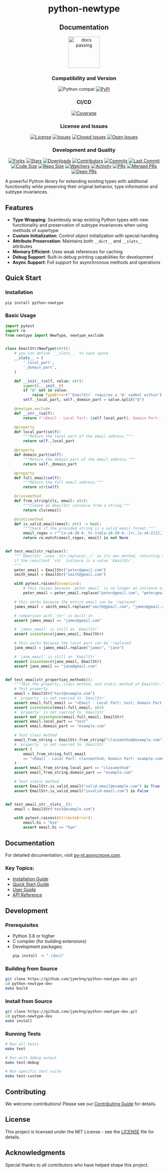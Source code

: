 <div align="center">

# python-newtype

## Documentation
<a href="https://py-nt.asyncmove.com">
  <img src="https://img.shields.io/badge/docs-passing-brightgreen.svg" width="100" alt="docs passing">
</a>

### Compatibility and Version
<img src="https://img.shields.io/badge/%3E=python-3.8-blue.svg" alt="Python compat">
<a href="https://pypi.python.org/pypi/python-newtype"><img src="https://img.shields.io/pypi/v/python-newtype.svg" alt="PyPi"></a>

### CI/CD
<a href="https://codecov.io/github/jymchng/python-newtype-dev?branch=main"><img src="https://codecov.io/github/jymchng/python-newtype-dev/coverage.svg?branch=main" alt="Coverage"></a>

### License and Issues
<a href="https://github.com/jymchng/python-newtype-dev/blob/main/LICENSE"><img src="https://img.shields.io/github/license/jymchng/python-newtype-dev" alt="License"></a>
<a href="https://github.com/jymchng/python-newtype-dev/issues"><img src="https://img.shields.io/github/issues/jymchng/python-newtype-dev" alt="Issues"></a>
<a href="https://github.com/jymchng/python-newtype-dev/issues?q=is%3Aissue+is%3Aclosed"><img src="https://img.shields.io/github/issues-closed/jymchng/python-newtype-dev" alt="Closed Issues"></a>
<a href="https://github.com/jymchng/python-newtype-dev/issues?q=is%3Aissue+is%3Aopen"><img src="https://img.shields.io/github/issues-raw/jymchng/python-newtype-dev" alt="Open Issues"></a>

### Development and Quality
<a href="https://github.com/jymchng/python-newtype-dev/network/members"><img src="https://img.shields.io/github/forks/jymchng/python-newtype-dev" alt="Forks"></a>
<a href="https://github.com/jymchng/python-newtype-dev/stargazers"><img src="https://img.shields.io/github/stars/jymchng/python-newtype-dev" alt="Stars"></a>
<a href="https://pypi.python.org/pypi/python-newtype"><img src="https://img.shields.io/pypi/dm/python-newtype" alt="Downloads"></a>
<a href="https://github.com/jymchng/python-newtype-dev/graphs/contributors"><img src="https://img.shields.io/github/contributors/jymchng/python-newtype-dev" alt="Contributors"></a>
<a href="https://github.com/jymchng/python-newtype-dev/commits/main"><img src="https://img.shields.io/github/commit-activity/m/jymchng/python-newtype-dev" alt="Commits"></a>
<a href="https://github.com/jymchng/python-newtype-dev/commits/main"><img src="https://img.shields.io/github/last-commit/jymchng/python-newtype-dev" alt="Last Commit"></a>
<a href="https://github.com/jymchng/python-newtype-dev"><img src="https://img.shields.io/github/languages/code-size/jymchng/python-newtype-dev" alt="Code Size"></a>
<a href="https://github.com/jymchng/python-newtype-dev"><img src="https://img.shields.io/github/repo-size/jymchng/python-newtype-dev" alt="Repo Size"></a>
<a href="https://github.com/jymchng/python-newtype-dev/watchers"><img src="https://img.shields.io/github/watchers/jymchng/python-newtype-dev" alt="Watchers"></a>
<a href="https://github.com/jymchng/python-newtype-dev"><img src="https://img.shields.io/github/commit-activity/y/jymchng/python-newtype-dev" alt="Activity"></a>
<a href="https://github.com/jymchng/python-newtype-dev/pulls"><img src="https://img.shields.io/github/issues-pr/jymchng/python-newtype-dev" alt="PRs"></a>
<a href="https://github.com/jymchng/python-newtype-dev/pulls?q=is%3Apr+is%3Aclosed"><img src="https://img.shields.io/github/issues-pr-closed/jymchng/python-newtype-dev" alt="Merged PRs"></a>
<a href="https://github.com/jymchng/python-newtype-dev/pulls?q=is%3Apr+is%3Aopen"><img src="https://img.shields.io/github/issues-pr/open/jymchng/python-newtype-dev" alt="Open PRs"></a>

</div>

A powerful Python library for extending existing types with additional functionality while preserving their original behavior, type information and subtype invariances.

## Features

- **Type Wrapping**: Seamlessly wrap existing Python types with new functionality and preservation of subtype invariances when using methods of supertype
- **Custom Initialization**: Control object initialization with special handling
- **Attribute Preservation**: Maintains both `__dict__` and `__slots__` attributes
- **Memory Efficient**: Uses weak references for caching
- **Debug Support**: Built-in debug printing capabilities for development
- **Async Support**: Full support for asynchronous methods and operations

## Quick Start

### Installation

```bash
pip install python-newtype
```

### Basic Usage

```python
import pytest
import re
from newtype import NewType, newtype_exclude


class EmailStr(NewType(str)):
    # you can define `__slots__` to save space
    __slots__ = (
        '_local_part',
        '_domain_part',
    )

    def __init__(self, value: str):
        super().__init__()
        if "@" not in value:
            raise TypeError("`EmailStr` requires a '@' symbol within")
        self._local_part, self._domain_part = value.split("@")

    @newtype_exclude
    def __str__(self):
        return f"<Email - Local Part: {self.local_part}; Domain Part: {self.domain_part}>"

    @property
    def local_part(self):
        """Return the local part of the email address."""
        return self._local_part

    @property
    def domain_part(self):
        """Return the domain part of the email address."""
        return self._domain_part

    @property
    def full_email(self):
        """Return the full email address."""
        return str(self)

    @classmethod
    def from_string(cls, email: str):
        """Create an EmailStr instance from a string."""
        return cls(email)

    @staticmethod
    def is_valid_email(email: str) -> bool:
        """Check if the provided string is a valid email format."""
        email_regex = r"^[a-zA-Z0-9._%+-]+@[a-zA-Z0-9.-]+\.[a-zA-Z]{2,}$"
        return re.match(email_regex, email) is not None


def test_emailstr_replace():
    """`EmailStr` uses `str.replace(..)` as its own method, returning an instance of `EmailStr`
    if the resultant `str` instance is a value `EmailStr`.
    """
    peter_email = EmailStr("peter@gmail.com")
    smith_email = EmailStr("smith@gmail.com")

    with pytest.raises(Exception):
        # this raises because `peter_email` is no longer an instance of `EmailStr`
        peter_email = peter_email.replace("peter@gmail.com", "petergmail.com")

    # this works because the entire email can be 'replaced'
    james_email = smith_email.replace("smith@gmail.com", "james@gmail.com")

    # comparison with `str` is built-in
    assert james_email == "james@gmail.com"

    # `james_email` is still an `EmailStr`
    assert isinstance(james_email, EmailStr)

    # this works because the local part can be 'replaced'
    jane_email = james_email.replace("james", "jane")

    # `jane_email` is still an `EmailStr`
    assert isinstance(jane_email, EmailStr)
    assert jane_email == "jane@gmail.com"


def test_emailstr_properties_methods():
    """Test the property, class method, and static method of EmailStr."""
    # Test property
    email = EmailStr("test@example.com")
    # `property` is not coerced to `EmailStr`
    assert email.full_email == "<Email - Local Part: test; Domain Part: example.com>"
    assert isinstance(email.full_email, str)
    # `property` is not coerced to `EmailStr`
    assert not isinstance(email.full_email, EmailStr)
    assert email.local_part == "test"
    assert email.domain_part == "example.com"

    # Test class method
    email_from_string = EmailStr.from_string("classmethod@example.com")
    # `property` is not coerced to `EmailStr`
    assert (
        email_from_string.full_email
        == "<Email - Local Part: classmethod; Domain Part: example.com>"
    )
    assert email_from_string.local_part == "classmethod"
    assert email_from_string.domain_part == "example.com"

    # Test static method
    assert EmailStr.is_valid_email("valid.email@example.com") is True
    assert EmailStr.is_valid_email("invalid-email.com") is False


def test_email_str__slots__():
    email = EmailStr("test@example.com")

    with pytest.raises(AttributeError):
        email.hi = "bye"
        assert email.hi == "bye"
```

## Documentation

For detailed documentation, visit [py-nt.asyncmove.com](https://py-nt.asyncmove.com/).

### Key Topics:
- [Installation Guide](https://py-nt.asyncmove.com/getting-started/installation/)
- [Quick Start Guide](https://py-nt.asyncmove.com/getting-started/quickstart/)
- [User Guide](https://py-nt.asyncmove.com/user-guide/basic-usage/)
- [API Reference](https://py-nt.asyncmove.com/api/newtype/)

## Development

### Prerequisites

- Python 3.8 or higher
- C compiler (for building extensions)
- Development packages:
  ```bash
  pip install -e ".[dev]"
  ```

### Building from Source

```bash
git clone https://github.com/jymchng/python-newtype-dev.git
cd python-newtype-dev
make build
```

### Install from Source

```bash
git clone https://github.com/jymchng/python-newtype-dev.git
cd python-newtype-dev
make install
```

### Running Tests

```bash
# Run all tests
make test

# Run with debug output
make test-debug

# Run specific test suite
make test-custom
```

## Contributing

We welcome contributions! Please see our [Contributing Guide](https://py-nt.asyncmove.com/development/contributing/) for details.

## License

This project is licensed under the MIT License - see the [LICENSE](LICENSE) file for details.

## Acknowledgments

Special thanks to all contributors who have helped shape this project.
